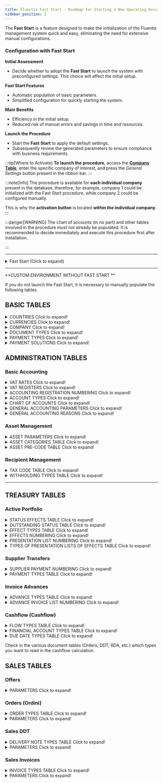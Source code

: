 ```yaml
---
title: Fluentis Fast Start - Roadmap for Starting a New Operating Environment
sidebar_position: 2
---
```


The **Fast Start** is a feature designed to make the initialization of the Fluentis management system quick and easy, eliminating the need for extensive manual configurations.

### Configuration with Fast Start

**Initial Assessment**  
- Decide whether to adopt the **Fast Start** to launch the system with preconfigured settings. This choice will affect the initial setup.

**Fast Start Features**  
- Automatic population of basic parameters.  
- Simplified configuration for quickly starting the system.  

**Main Benefits**  
- Efficiency in the initial setup.  
- Reduced risk of manual errors and savings in time and resources.  

**Launch the Procedure**  
- Start the **Fast Start** to apply the default settings.  
- Subsequently review the generated parameters to ensure compliance with business requirements.

:::tip[Where to Activate]
**To launch the procedure**, access the [**Company Table**](/docs/configurations/tables/general-settings/company#pulsante-impostazioni-generali), enter the specific company of interest, and press the *General Settings* button present in the ribbon bar.
:::

:::note[Info]
The procedure is available for **each individual company** present in the database, therefore, for example, company 1 could be initialized with the Fast Start procedure, while company 2 could be configured manually. 

This is why the **activation button** is located **within the individual company**.
:::

:::danger[WARNING]
The chart of accounts (in no part) and other tables involved in the procedure must not already be populated. It is recommended to decide immediately and execute this procedure first after installation.

:::

---
<details>

  <summary>Fast Start (Click to expand)</summary>

Tables involved (Stored Procedure Fluentis.SH_CreateNewYear_IT):
    
 - > Account Types 
 - > Chart of Accounts 
 - > General Accounting Parameters 
 - > Asset Parameters 
 - > Portfolio Parameters (active - effects) 
 - > Outstanding Parameters 
 - > MPS Parameters 
 - > Accounting Reasons 
 - > VAT Codes 
 - > VAT Registers
 - > Document Types 
 - > Payment Types 
 - > Payment Solutions 
 - > Agent Categories 
 - > Withholding Types 
 - > Asset Categories 
 - > Financial Flow Types 
 - > Advance Types
 - > Outstanding Status 
 - > Effects Status 
 - > Presentation Note Types 
 - > Effects Types 
 - > Link between payment types table and effect types 
 - > Accounting Registration Numberings (definitive and provisional)   
 - > Transaction Numbering 
 - > Settlement Numbering 
 - > Monitor Payment Numbering 
 - > Intrastat Numbering 
 - > Agents Settlement Numbering 
 - > Presentation Note Numbering
 - > Effects Numbering 
 - > [Sales Document Numbering](/docs/configurations/tables/fluentis-numerations)  
 - > [Purchase Document Numbering](/docs/configurations/tables/fluentis-numerations)  
 - > Invoice Types ([purchase](/docs/configurations/tables/purchase/purchase-invoices-type) and [sales](/docs/configurations/tables/sales/invoices-type)) with links to accounting reasons
 - > Delivery Note Types ([purchase](/docs/configurations/tables/purchase/purchase-delivery-notes-type) and [sales](/docs/configurations/tables/sales/delivery-notes-type)) linking to invoice types
 - > Order Types ([purchase](/docs/configurations/tables/purchase/purchase-orders-type) and [sales](/docs/configurations/tables/sales/sales-order-types)) linking to delivery note types
 - > [Offer Types](/docs/configurations/tables/sales/sales-offer-type) 
 - > [Invoice Parameters](/docs/configurations/parameters/sales/sales-invoices-parameters) and related [groupings](/docs/configurations/parameters/sales/invoice-grouping)  
 - > [Delivery Note Parameters](/docs/configurations/parameters/sales/dn-parameters) and related [groupings](/docs/configurations/parameters/sales/dn-grouping)  
 - > [Order Parameters](/docs/configurations/parameters/sales/sales-orders-parameters) and related [groupings](/docs/configurations/parameters/sales/orders-grouping)
 - > [Offer Parameters](/docs/configurations/parameters/sales/offer-parameters) 
 - > Project Types (sales job order)
 - > Intervention Types 
 - > Project Numbering 
 - > Intervention Numbering 
 - > Intervention Request Types (and related numbering)
 - > Planned Intervention Types (and numbering)
 - > Job Work Return Types (and numbering)
 - > Job Order Types (and numbering)
 - > Production Order Types (and numbering)
 - > Planned Purchasing Order Types (and numbering)
 - > Planned Production Order Types (and numbering)
 - > Planned Job Order Types (and numbering)
 - > Production Order Types (and numbering)
 - > Job Order Types (and numbering)
 - > RDA Types (and numbering)
 - > (Types) sales turnover 
 - > (Types) purchase turnover
 - > Price List Types 
 - > Address Types 
 - > Discount Types 
 - > Languages 
 - > Countries 
 - > Blacklist Countries 
 - > Currencies 
 - > Units of Measure 
 - > Freight 
 - > Shipping (types) 
 - > Reclassification Models (controlling)
 - > Link of the reclassification model for CEE balance with detailed chart of accounts
 - > Working Hours 
 - > Severity (ticket CRM)
 - > SLA (ticket CRM)
 - > CRM Ticket Types (Tipi Ticket CRM) (and numbering)
 - > Bill of Materials Versions
 - > Item Classes 
 - > Warehouses
 - > Warehouse Templates 
 - > Default Data for CRM (Contact Types, Visit report, Opportunities, Contact Quality, success percentages, etc...)

</details>

---

**CUSTOM ENVIRONMENT WITHOUT FAST START **

If you do not launch the Fast Start, it is necessary to manually populate the following tables.

## BASIC TABLES 

<details>

  <summary>COUNTRIES Click to expand!</summary>
 
 ## Table necessary for all documents and the entry of CLI FOR registries

  1. Fill in the code (can also be internal but the international one is recommended) and description 
  2. Specifically check the field COD ISO EU which, if missing, does not save the pre-VAT code, pay attention to special cases
     * Greece GR -> ISO = 'EL'
     * Save special cases can be executed to update and fill ISO EU = COD ISO (old db pre-fast start)

</details>

<details>

  <summary>CURRENCIES Click to expand!</summary>
 
 ## Table necessary for managing currency exchanges and accounting registrations

  1. Ensure the presence of at least the main currencies and especially Euro
  2. Flag *download exchanges* to enable the entry of the rate for the currency
  3. Other fields
     * Decimals, it is recommended to set to 2
     * Euro flag only on EUR

    4. The lower grid is optional but useful for automating the detection of exchange rate differences by setting the relevant accounting accounts 

</details>

<details>

  <summary>COMPANY  Click to expand!</summary>
 
 ## Table necessary for electronic invoicing and for company data in documents and prints

  1. Fill in all tax data
  2. Data necessary for electronic invoicing
         * VAT number and fiscal code
         * Phone and fax are not mandatory, be careful not to enter / or special chars to separate the prefix
        * REA (Province two letters and number)
        * Sole partner / more partners
        * Liquidation YES / NO
        * Subscribed / paid capital - PAY ATTENTION not to put the thousands point and separate decimals with a point and NOT a comma
        * Legal nature
        * Tax regime

</details>

<details>

  <summary>DOCUMENT TYPES Click to expand!</summary>
 
 ## General group table 'Document Types' not to be confused with the homonymous one in the administration group

  1. Verify with a Fast Start the minimum essential types
  2. **For Electronic invoicing, enter a type with code and Description FattPubb**

</details>

<details>

  <summary>PAYMENT TYPES  Click to expand!</summary>
 
 ## Necessary for the registries and documents (deadlines) and accounting records 

Ensure the presence of data in the **P.A. Code** field for the electronic invoice treatment

Pay attention to the connection with effect types (bottom right grid) otherwise it will not search the entries in the creation of effects

</details>

<details>

  <summary>PAYMENT SOLUTIONS Click to expand!</summary>
 
 ## Necessary for documents (deadlines) and accounting 

</details>

## ADMINISTRATION TABLES 

### Basic Accounting 

<details>

  <summary>VAT RATES Click to expand!</summary>
 
 ## Necessary for accounting, documents, electronic invoicing

  1. Pay attention to populate the PA Code field on exemption/exclusion/non-taxability codes for Electronic Invoices
  2. Check the IN VAT Declaration field necessary for quarterly VAT settlements
  3. Check where necessary the VAT field at 0 in LG which allows VAT lines at zero
  4. Check where necessary the VAT field for automatic reasons (reverse charge cases with non-deductibility on purchase)
  5. Check the field Exclude from automatic reasons (mixed reverse charge cases - non-reverse part)
    

</details>

<details>

  <summary>VAT REGISTERS Click to expand!</summary>
 
 ## Necessary for accounting and VAT settlement

  1. Plan a distribution between Italy, EU and Extra EU, advisable to distinguish between goods and services EU in light of document codes TD17 - TD18 for self-invoices to communicate to the SDI (advisable distribution also for extra EU)
  2. For purchase registers in reverse charge (Italy and EU), plan the respective registers on the sales side for the giroconto, do not share the giroconto register with EU sales (for example).
  3. It is advisable to provide for a specific register for VAT settlements (to facilitate the definitive print and reprint in case only this section is unlocked)
  4. Plan (and then verify) the correct matching between Invoice Type, Invoice Type Numbering, Accounting Reason, and VAT Register to avoid creating gaps in protocols or conflicts. The reasons on the sales side generally have the option to impose the protocol equal to the invoice number.
  5. Ensure you have entered the current year and any previous years if necessary, then the year will be created automatically by the new year counter generation utility.
    

</details>


<details>

  <summary>ACCOUNTING REGISTRATION NUMBERING Click to expand!</summary>
 
 ## Necessary for accounting

  1. Ensure at least one numbering for definitive registrations (recommended use of code 1 description General ledger posting numeration)
  2. Plan and set the policy of the numerator (Daily or Annual) other parameters of the numerator as per general instructions on numberers
  3. It is advisable to anticipate a numbering for provisional registrations too (Code 2 description General ledger posting provisory numeration)
    

</details>

<details>

  <summary>ACCOUNT TYPES Click to expand!</summary>
 
 ## Necessary for the Chart of Accounts, accounting, and balance printing

  1. Ensure at least the 4 types Asset Liability Costs Revenues for the Balance Sheet and journal entries 
  2. Plan and set the account types for Customers and Suppliers (it is advisable to divide Italy, EU, and Extra EU), make sure to tick both Active/Passive and Customer/Supplier
  3. It is advisable to also provide for a type for Banks for use through registries; otherwise certain functions like the portfolio cannot be managed, it is not advisable to register bank transactions with a non-register bank account.
  4. It is advisable to create an account type for costs and revenues to be adjusted with accruals and deferrals to be set with the Service flag in addition to cost/Revenues
  5. Necessary to create an Agent type if you want to activate the commission management (Flag on passive and Agent)
  6. Optional to create the Order Accounts type (with the order accounts flag) to manage off-balance sheet entries.
    

</details>


<details>

  <summary>CHART OF ACCOUNTS Click to expand!</summary>
 
 ## Necessary for accounting and balance printing

  1. Plan in the group grid at least the 4 types Asset Liability Costs Revenues
  2. Plan the subgroups (no limit on the number of sublevels) and also fill in the group Nature field
  3. Define, in the lower grid, for each last-level group of details the accounts/sub-accounts of detail. ATTENTION: for each group there must be at least one account where the sub-accounts will then be inserted
  4. DO NOT insert accounts for registries (Customers Suppliers Agents and BANKS) from here but only through CONTACTS
  5. Ensure all necessary accounts (Closing and Opening Balance, Closing Income Statement, Profit Loss, and Profit Loss from the previous year, Accruals and Deferrals - with specific account type)
  6. Optional to create the Order Accounts group to manage off-balance entries.
    

</details>


<details>

  <summary>GENERAL ACCOUNTING PARAMETERS Click to expand!</summary>
 
 ## Necessary for accounting

  1. Insert the current year and any previous years if necessary, then the year will be created automatically by the utility for generating the new year counters.
  2. Fill in the three date ranges for exercise management
  3. Fill in, if available, also the reasons for closing and opening accounts, or take them back later
  4. Fill in the VAT periodicity
  5. Enter the pairings between ledgers related to customers and suppliers, banks, and agents, and the respective account types
  6. Define the accounts for automatic procedures in the second tab
 

</details>

<details>

  <summary>GENERAL ACCOUNTING REASONS  Click to expand!</summary>
 
 ## Necessary for accounting

  1. Plan the reasons connected to the main types of purchase and sale invoices, and connect them to their respective VAT registers (A template with general accounts on Customer Supplier and cost revenue, specific sub-account for credit debt VAT is necessary) Be careful with the type of amount in the lines.
  2. Also plan reasons for giroconto for Reverse Charge and EU
  3. Provide reasons for payments and collections with account closing (necessary also for bank transfer lists, etc.) pay attention to the template and type of amount in the lines
  4. Provide reasons for the phases of the active portfolio (issuance of effects, Presentation and Credit), presentation and credit do not need a template, while issuance requires a template Effects in portfolio to Customer
  5. Plan reasons for credit notes with inverted template signs, for reverse charge use the inversion of the first and share the giroconto that has the option for automatic sign inversion
  6. Provide reasons for recipients (with template) and for recipient payments (template not needed)
  7. Provide reasons for opening closing, accruals, and deferrals, amortizations (template not needed)
  8. It is advisable to provide for other reasons for the journal entries and a general journal entry reason without a template.
  9. Provide settings for sending self-invoices to SDI and a reason for EU service purchases without VAT connecting to the self-invoice  
 
    
</details>

### Asset Management 

<details>

  <summary>ASSET PARAMETERS Click to expand!</summary>
 
 ## Necessary for asset management

  1. Plan the management policy of numbering, whether single or with pre-code  
    
</details>

<details>

  <summary>ASSET CATEGORIES TABLE Click to expand!</summary>
 
 ## Necessary for accounting and asset management

  1. Provide the categories and the ministerial depreciation rate according to the type of activity performed
  2. Enter the limit for annual depreciation (usually 516 Euro) in the categories
  3. Enter the flag Depreciation first year to halve the share in the first year
  4. Plan the depreciation policy of incremental components (it is not recommended to change it mid-course)
   
</details>

<details>

  <summary>ASSET PRE-CODE TABLE Click to expand!</summary>
 
 ## Optional

  1. Plan the policy of numbering management, whether single or with pre-code 
 
    

</details>

### Recipient Management 
<details>

  <summary>TAX CODE TABLE Click to expand!</summary>
 
 ## Necessary for F24 management

  1. Verify the presence of data and add if necessary codes for VAT (6001, 6002.... 6099) and for withholdings (1040, 1038....)

   
</details>

<details>

  <summary>WITHHOLDING TYPES TABLE  Click to expand!</summary>
 
 ## Necessary for recipient management

  1. Provide necessary types for recipients (1040) at 20% withholding, for agents and for flat-rate taxpayers (0% on 100%)
  2. Link the reasons for the compensation accounting 
  3. Link the agent category in the type reserved for agents
   
</details>

---

## TREASURY TABLES 

### Active Portfolio 

<details>

  <summary>STATUS EFFECTS TABLE Click to expand!</summary>
 
 ## Necessary for portfolio management

  1. Provide at least the fundamental types Issued, Presented SBF, Accr. (Accredited) and Ins. (default) to link to the respective flag
   
</details>

<details>

  <summary>OUTSTANDING STATUS TABLE Click to expand!</summary>
 
 ## Necessary for outstanding management linked to the portfolio

  1. Provide at least the type "Outstanding" linked to the relevant flag
  2. It is advisable to codify all types mirroring the present flags 
  
   
</details>

<details>

  <summary>EFFECT TYPES TABLE Click to expand!</summary>
 
 ## Necessary for portfolio management

  1. Provide at least the type "Bank Receipt"
  2. Link the numbering referred to in the next point
  3. Link an account from the chart of accounts (e.g. Active effects in portfolio) to account for the issuance

   
</details>

<details>

  <summary>EFFECTS NUMBERING Click to expand!</summary>
 
 ## Necessary for portfolio management

  1. Provide the type "Bills numbering"
  2. Configure the details like the other standard numberers
  3. Annual frequency is recommended

   
</details>

<details>

  <summary>PRESENTATION LIST NUMBERING Click to expand!</summary>
 
 ## Necessary for portfolio management

  1. Provide the type "Bills list numbering"
  2. Configure the details like the other standard numberers
  3. Annual frequency is recommended

   
</details>

<details>

  <summary>TYPES OF PRESENTATION LISTS OF EFFECTS TABLE  Click to expand!</summary>
 
 ## Necessary for portfolio management

  1. Provide at least one default type with linked numbering
  2. It is advisable to provide various types depending on the bank of presentation linking the supporting accounts for the presentation and the ordinary current accounts for specific crediting
  

   
</details>

### Supplier Transfers 
<details>

  <summary>SUPPLIER PAYMENT NUMBERING Click to expand!</summary>
 
 ## Necessary for managing payment lists

  1. Provide the type "Bills list numbering"
  2. Configure the details like the other standard numberers
  3. Annual frequency is recommended

   
</details>

<details>

  <summary>PAYMENT TYPES TABLE Click to expand!</summary>
 
 ## Check: already managed in general tables

  1. Verify if there is a suitable type present (e.g. "Bank Transfer") that will be called

   
</details>

### Invoice Advances 

<details>

  <summary>ADVANCE TYPES TABLE  Click to expand!</summary>
 
 ## Necessary for managing advances

  1. Provide a type for each connected bank
  2. Link the numbering referred to in the next point
  
  
</details>

<details>

  <summary>ADVANCE INVOICE LIST NUMBERING Click to expand!</summary>
 
 ## Necessary for managing advance lists

  1. Provide the type "Default"
  2. Configure the details like the other standard numberers
  3. Annual frequency is recommended

   
</details>

### Cashflow (Cashflow)

<details>

  <summary>FLOW TYPES TABLE Click to expand!</summary>
 
 ## Necessary for cashflow management

  1. Provide a type for each financial flow type with the relevant linked flag
  2. It is advisable to enable them all, as only those of interest are selected when launching the calculation, and the choice remains stored
  
  
</details>

<details>

  <summary>FINANCIAL ACCOUNT TYPES TABLE Click to expand!</summary>
 
 ## Necessary for cashflow management

  1. Enter ordinary current accounts
  2. It is not necessary to enter support accounts for SBF if the reading parameter is enabled when launching the calculation
  
  
</details>

<details>

  <summary>DUE DATE TYPES TABLE Click to expand!</summary>
 
 ## Optional for managing off-account due dates in cashflow

  1. Enter types of interest (e.g. Salaries)
  
  
</details>

Check in the various document tables (Orders, DDT, RDA, etc.) which types you want to read in the cashflow calculation.

## SALES TABLES 

### Offers 

<details>

  <summary>PARAMETERS  Click to expand!</summary>

  Define the [parameters](/docs/configurations/parameters/sales/offer-parameters) to be used in offers. 

</details>

### Orders (Ordini)

<details>

  <summary>ORDER TYPES TABLE Click to expand!</summary>

  Insert the [order types](/docs/configurations/tables/sales/sales-order-types) used; the mandatory data are: *Type*, *Description* and *[Numbering](/docs/configurations/tables/fluentis-numerations)*.     
  The criteria for creating various types may differ, for example:      
  - creation of the type ITALY CUSTOMER ORDER, UE CUSTOMER ORDER, EXTRA UE CUSTOMER ORDER.       
  - creation of type based on [Delivery Note Type](/docs/configurations/tables/sales/delivery-notes-type) or [Invoice Type](/docs/configurations/tables/sales/invoices-type) to be created.     
  - creation of type based on the warehouse to be moved

</details>

<details>

  <summary>PARAMETERS Click to expand!</summary>

  Define the [parameters](/docs/configurations/parameters/sales/sales-orders-parameters) to be used in customer orders. 

</details>

### Sales DDT 

<details>

  <summary>DELIVERY NOTE TYPES TABLE  Click to expand!</summary>

  Insert the [delivery note types](/docs/configurations/tables/sales/delivery-notes-type) used; the mandatory data are: *Type*, *Description* and *[Numbering](/docs/configurations/tables/fluentis-numerations)*.     
  The criteria for creating various types may differ, for example:      
  - creation of type ITALY CUSTOMER DDT, UE CUSTOMER DDT, EXTRA UE CUSTOMER DDT.       
  - creation of type based on the [Invoice Type](/docs/configurations/tables/sales/invoices-type) to be created.     
  - creation of type based on the warehouse to be moved
  
</details>

<details>

  <summary>PARAMETERS Click to expand!</summary>

  Define the [parameters](/docs/configurations/parameters/sales/dn-parameters) to be used in customer DDT. 
  
</details>

### Sales Invoices 

<details>

  <summary>INVOICE TYPES TABLE Click to expand!</summary>

  Insert the [invoice types](/docs/configurations/tables/sales/invoices-type) used; the mandatory data are: *Type*, *Description* and *[Numbering](/docs/configurations/tables/fluentis-numerations)*.     
  The criteria for creating various types may differ, for example:      
  - creation of type ITALY CUSTOMER INVOICE, UE CUSTOMER INVOICE, EXTRA UE CUSTOMER INVOICE.     
  - creation of type based on the Nature of the invoice (invoice, credit note, etc.)  
  - creation of type based on the warehouse to be moved.
  
</details>

<details>

  <summary>PARAMETERS Click to expand!</summary>

  Define the [parameters](/docs/configurations/parameters/sales/sales-invoices-parameters) to be used in customer invoices. 

</details>